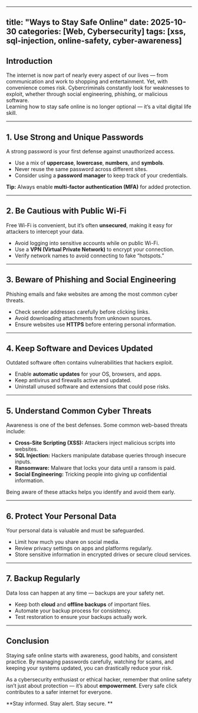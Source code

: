 
---
title: "Ways to Stay Safe Online"
date: 2025-10-30
categories: [Web, Cybersecurity]
tags: [xss, sql-injection, online-safety, cyber-awareness]
---

## Introduction  

The internet is now part of nearly every aspect of our lives — from communication and work to shopping and entertainment. Yet, with convenience comes risk. Cybercriminals constantly look for weaknesses to exploit, whether through social engineering, phishing, or malicious software.  
Learning how to stay safe online is no longer optional — it’s a vital digital life skill.

---

## 1. Use Strong and Unique Passwords  

A strong password is your first defense against unauthorized access.  
- Use a mix of **uppercase**, **lowercase**, **numbers**, and **symbols**.  
- Never reuse the same password across different sites.  
- Consider using a **password manager** to keep track of your credentials.  

**Tip:** Always enable **multi-factor authentication (MFA)** for added protection.

---

## 2. Be Cautious with Public Wi-Fi  

Free Wi-Fi is convenient, but it’s often **unsecured**, making it easy for attackers to intercept your data.  
- Avoid logging into sensitive accounts while on public Wi-Fi.  
- Use a **VPN (Virtual Private Network)** to encrypt your connection.  
- Verify network names to avoid connecting to fake “hotspots.”  

---

## 3. Beware of Phishing and Social Engineering  

Phishing emails and fake websites are among the most common cyber threats.  
- Check sender addresses carefully before clicking links.  
- Avoid downloading attachments from unknown sources.  
- Ensure websites use **HTTPS** before entering personal information.  

---

## 4. Keep Software and Devices Updated  

Outdated software often contains vulnerabilities that hackers exploit.  
- Enable **automatic updates** for your OS, browsers, and apps.  
- Keep antivirus and firewalls active and updated.  
- Uninstall unused software and extensions that could pose risks.  

---

## 5. Understand Common Cyber Threats  

Awareness is one of the best defenses. Some common web-based threats include:  
- **Cross-Site Scripting (XSS):** Attackers inject malicious scripts into websites.  
- **SQL Injection:** Hackers manipulate database queries through insecure inputs.  
- **Ransomware:** Malware that locks your data until a ransom is paid.  
- **Social Engineering:** Tricking people into giving up confidential information.  

Being aware of these attacks helps you identify and avoid them early.

---

## 6. Protect Your Personal Data  

Your personal data is valuable and must be safeguarded.  
- Limit how much you share on social media.  
- Review privacy settings on apps and platforms regularly.  
- Store sensitive information in encrypted drives or secure cloud services.  

---

## 7. Backup Regularly  

Data loss can happen at any time — backups are your safety net.  
- Keep both **cloud** and **offline backups** of important files.  
- Automate your backup process for consistency.  
- Test restoration to ensure your backups actually work.  

---

##  Conclusion  

Staying safe online starts with awareness, good habits, and consistent practice. By managing passwords carefully, watching for scams, and keeping your systems updated, you can drastically reduce your risk.  

As a cybersecurity enthusiast or ethical hacker, remember that online safety isn’t just about protection — it’s about **empowerment**. Every safe click contributes to a safer internet for everyone.  

 **Stay informed. Stay alert. Stay secure. **
